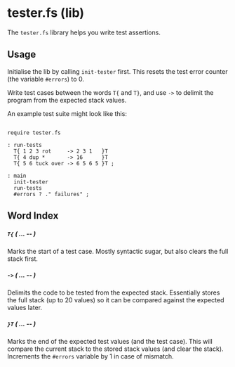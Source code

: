 # tester.fs (lib)

The `tester.fs` library helps you write test assertions.

## Usage

Initialise the lib by calling `init-tester` first. This resets the test error
counter (the variable `#errors`) to 0.

Write test cases between the words `T{` and `T}`, and use `->` to delimit the
program from the expected stack values.

An example test suite might look like this:

```forth

require tester.fs

: run-tests
  T{ 1 2 3 rot     -> 2 3 1   }T
  T{ 4 dup *       -> 16      }T
  T{ 5 6 tuck over -> 6 5 6 5 }T ;

: main
  init-tester
  run-tests
  #errors ? ." failures" ;
```

## Word Index

##### `T{` _( ... -- )_

Marks the start of a test case. Mostly syntactic sugar, but also clears the full
stack first.

##### `->` _( ... -- )_

Delimits the code to be tested from the expected stack. Essentially stores the
full stack (up to 20 values) so it can be compared against the expected values
later.

##### `}T` _( ... -- )_

Marks the end of the expected test values (and the test case). This will compare
the current stack to the stored stack values (and clear the stack). Increments
the `#errors` variable by 1 in case of mismatch.
